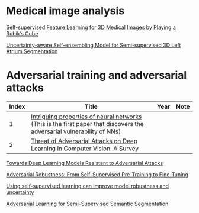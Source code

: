 
# Medical image analysis
[Self-supervised Feature Learning for 3D Medical Images by Playing a Rubik’s Cube](https://arxiv.org/pdf/1910.02241.pdf)

[Uncertainty-aware Self-ensembling Model for Semi-supervised 3D Left Atrium Segmentation](https://arxiv.org/pdf/1907.07034.pdf)

# Adversarial training and adversarial attacks
|Index|Title|Year|Note|
|----|----|----|----|
|1|[Intriguing properties of neural networks](https://arxiv.org/pdf/1312.6199.pdf) (This is the first paper that discovers the adversarial vulnerability of NNs)|||
|2|[Threat of Adversarial Attacks on Deep Learning in Computer Vision: A Survey](https://arxiv.org/pdf/1801.00553.pdf)|||

[Towards Deep Learning Models Resistant to Adversarial Attacks](https://arxiv.org/pdf/1706.06083.pdf)

[Adversarial Robustness: From Self-Supervised Pre-Training to Fine-Tuning](https://openaccess.thecvf.com/content_CVPR_2020/papers/Chen_Adversarial_Robustness_From_Self-Supervised_Pre-Training_to_Fine-Tuning_CVPR_2020_paper.pdf)

[Using self-supervised learning can improve model robustness and uncertainty](https://arxiv.org/pdf/1906.12340.pdf)

[Adversarial Learning for Semi-Supervised Semantic Segmentation](https://arxiv.org/pdf/1802.07934.pdf)
